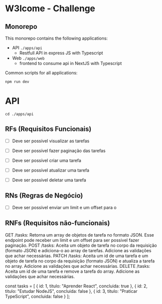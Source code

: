 # W3lcome - Challenge 

## Monorepo
This monorepo contains the following applications:
* API ``./apps/api``
    -  Restfull API in express JS with Typescript
* Web ``./apps/web`` 
    - frontend to consume api in NextJS with Typescript

Common scripts for all applications:

```
npm run dev
```

# API

```cd ./apps/api```

## RFs (Requisitos Funcionais)

- [ ]  Deve ser possível visualizar as tarefas
- [ ]  Deve ser possível fazer paginação das tarefas 
- [ ]  Deve ser possível criar uma tarefa
- [ ]  Deve ser possível atualizar uma tarefa
- [ ]  Deve ser possível deletar uma tarefa


## RNs (Regras de Negócio)

- [ ]  Deve ser possível enviar um limit e um offset para o

## RNFs (Requisitos não-funcionais)



GET /tasks: Retorna um array de objetos de tarefa no formato JSON. Esse endpoint pode receber um limit e um offset para ser possivel fazer paginação.
POST /tasks: Aceita um objeto de tarefa no corpo da requisição (formato JSON) e adiciona-o ao array de tarefas. Adicione as validações que achar necessárias.
PATCH /tasks: Aceita um id de uma tarefa e um objeto de tarefa no corpo da requisição (formato JSON) e atualiza a tarefa no array. Adicione as validações que achar necessárias.
DELETE /tasks: Aceita um id de uma tarefa e remove a tarefa do array. Adicione as validações que achar necessárias.

const tasks = [
{ id: 1, titulo: "Aprender React", concluida: true },
{ id: 2, titulo: "Estudar NodeJS", concluida: false },
{ id: 3, titulo: "Praticar TypeScript", concluida: false }
];



